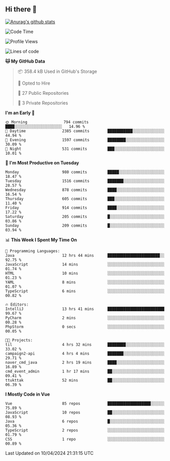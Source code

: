 ## Hi there 👋

[![Anurag's github stats](https://github-readme-stats.vercel.app/api?username=Songwonseok)](https://github.com/anuraghazra/github-readme-stats)



<!--START_SECTION:waka-->
![Code Time](http://img.shields.io/badge/Code%20Time-2%2C783%20hrs%2028%20mins-blue)

![Profile Views](http://img.shields.io/badge/Profile%20Views-0-blue)

![Lines of code](https://img.shields.io/badge/From%20Hello%20World%20I%27ve%20Written-34.8%20million%20lines%20of%20code-blue)

**🐱 My GitHub Data** 

> 📦 358.4 kB Used in GitHub's Storage 
 > 
> 💼 Opted to Hire
 > 
> 📜 27 Public Repositories 
 > 
> 🔑 3 Private Repositories 
 > 
**I'm an Early 🐤** 

```text
🌞 Morning                794 commits         ████░░░░░░░░░░░░░░░░░░░░░   14.96 % 
🌆 Daytime                2385 commits        ███████████░░░░░░░░░░░░░░   44.94 % 
🌃 Evening                1597 commits        ████████░░░░░░░░░░░░░░░░░   30.09 % 
🌙 Night                  531 commits         ███░░░░░░░░░░░░░░░░░░░░░░   10.01 % 
```
📅 **I'm Most Productive on Tuesday** 

```text
Monday                   980 commits         █████░░░░░░░░░░░░░░░░░░░░   18.47 % 
Tuesday                  1516 commits        ███████░░░░░░░░░░░░░░░░░░   28.57 % 
Wednesday                878 commits         ████░░░░░░░░░░░░░░░░░░░░░   16.54 % 
Thursday                 605 commits         ███░░░░░░░░░░░░░░░░░░░░░░   11.40 % 
Friday                   914 commits         ████░░░░░░░░░░░░░░░░░░░░░   17.22 % 
Saturday                 205 commits         █░░░░░░░░░░░░░░░░░░░░░░░░   03.86 % 
Sunday                   209 commits         █░░░░░░░░░░░░░░░░░░░░░░░░   03.94 % 
```


📊 **This Week I Spent My Time On** 

```text
💬 Programming Languages: 
Java                     12 hrs 44 mins      ███████████████████████░░   92.75 % 
JavaScript               14 mins             ░░░░░░░░░░░░░░░░░░░░░░░░░   01.74 % 
HTML                     10 mins             ░░░░░░░░░░░░░░░░░░░░░░░░░   01.23 % 
YAML                     8 mins              ░░░░░░░░░░░░░░░░░░░░░░░░░   01.07 % 
TypeScript               6 mins              ░░░░░░░░░░░░░░░░░░░░░░░░░   00.82 % 

🔥 Editors: 
IntelliJ                 13 hrs 41 mins      █████████████████████████   99.67 % 
PyCharm                  2 mins              ░░░░░░░░░░░░░░░░░░░░░░░░░   00.28 % 
PhpStorm                 0 secs              ░░░░░░░░░░░░░░░░░░░░░░░░░   00.05 % 

🐱‍💻 Projects: 
til                      4 hrs 32 mins       ████████░░░░░░░░░░░░░░░░░   33.02 % 
campaign2-api            4 hrs 4 mins        ███████░░░░░░░░░░░░░░░░░░   29.71 % 
naver_cmd_java           2 hrs 19 mins       ████░░░░░░░░░░░░░░░░░░░░░   16.89 % 
cmd_event_admin          1 hr 17 mins        ██░░░░░░░░░░░░░░░░░░░░░░░   09.41 % 
ttukttak                 52 mins             ██░░░░░░░░░░░░░░░░░░░░░░░   06.39 % 
```

**I Mostly Code in Vue** 

```text
Vue                      85 repos            ███████████████████░░░░░░   75.89 % 
JavaScript               10 repos            ██░░░░░░░░░░░░░░░░░░░░░░░   08.93 % 
Java                     6 repos             █░░░░░░░░░░░░░░░░░░░░░░░░   05.36 % 
TypeScript               2 repos             ░░░░░░░░░░░░░░░░░░░░░░░░░   01.79 % 
CSS                      1 repo              ░░░░░░░░░░░░░░░░░░░░░░░░░   00.89 % 
```




 Last Updated on 10/04/2024 21:31:15 UTC
<!--END_SECTION:waka-->
